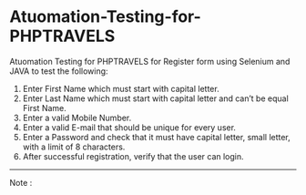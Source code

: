 # Atuomation-Testing-for-PHPTRAVELS
Atuomation Testing for PHPTRAVELS for Register form 
using Selenium and JAVA to test the following:
1. Enter First Name which must start with capital letter.
2. Enter Last Name which must start with capital letter and can’t be equal First Name.
3. Enter a valid Mobile Number.
4. Enter a valid E-mail that should be unique for every user.
5. Enter a Password and check that it must have capital letter, small letter, with a limit of 8
characters.
6. After successful registration, verify that the user can login.


-------------------------------------------------------------------------------------------------------------
Note :
